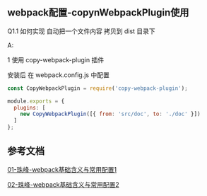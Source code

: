 ## webpack配置-copynWebpackPlugin使用

Q1.1 如何实现 自动把一个文件内容 拷贝到 dist 目录下

A: <br/>

1 使用 copy-webpack-plugin 插件

安装后 在 webpack.config.js 中配置

```js
const CopyWebpackPlugin = require('copy-webpack-plugin');

module.exports = {
  plugins: [
    new CopyWebpackPlugin([{ from: 'src/doc', to: './doc' }])
  ]
};
```


## 参考文档

[01-珠峰-webpack基础含义与常用配置1](http://www.zhufengpeixun.com/strong/html/26.webpack-1-basic.html)

[02-珠峰-webpack基础含义与常用配置2](http://www.zhufengpeixun.com/strong/html/103.1.webpack-usage.html)